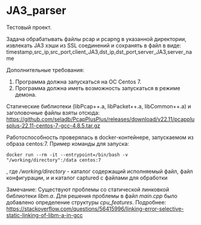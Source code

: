 # JA3_parser
Тестовый проект.

Задача обрабатывать файлы pcap и pcapng в указанной директории, извлекать JA3 хэши из SSL соединений и сохранять в файл в виде:
timestamp,src_ip,src_port,client_JA3,dst_ip,dst_port,server_JA3,server_name

Дополнительные требования: 
1. Программа должна запускаться на ОС Centos 7.
2. Программа должна иметь возможность запускаться в режиме демона.

Статические библиотеки (libPcap++.a, libPacket++.a, libCommon++.a) и заголовочные файлы взяты отсюда:
https://github.com/seladb/PcapPlusPlus/releases/download/v22.11/pcapplusplus-22.11-centos-7-gcc-4.8.5.tar.gz

Работоспособность проверялась в docker-контейнере, запускаемом из образа centos:7.
Пример команды для запуска:
```
docker run --rm -it --entrypoint=/bin/bash -v "/working/directory":/data centos:7
```
, где _/working/directory_ - каталог содержащий исполняемый файл, файл конфигурации, и и каталог captured с файлами для обработки


Замечание:
Существуют проблемы со статической линковкой библиотеки _libm.a_. Для решения проблемы в файл _main.cpp_ было добавлено определение структуры _cpu_features_.
Подробнее: https://stackoverflow.com/questions/56415996/linking-error-selective-static-linking-of-libm-a-in-gcc
